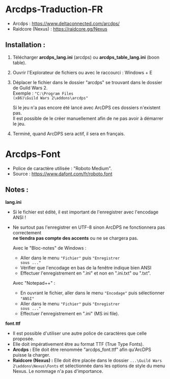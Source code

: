 # Arcdps-Traduction-FR

- Arcdps : https://www.deltaconnected.com/arcdps/
- Raidcore (Nexus) : https://raidcore.gg/Nexus

## Installation :
1. Télécharger **arcdps_lang.ini** (arcdps) ou **arcdps_table_lang.ini** (boon table).

2. Ouvrir l'Explorateur de fichiers ou avec le raccourci : Windows + E

3. Déplacer le fichier dans le dossier "arcdps" se trouvant dans le dossier de Guild Wars 2. <br>
   Exemple : <code>"C:\Program Files (x86)\Guild Wars 2\addons\arcdps\"</code>

   Si le jeu n'a pas encore été lancé avec ArcDPS ces dossiers n'existent pas. <br>
   Il est possible de le créer manuellement afin de ne pas avoir à démarrer le jeu.

4. Terminé, quand ArcDPS sera actif, il sera en français.

# Arcdps-Font
   - Police de caractère utilisée : "Roboto Medium".
   - Source : https://www.dafont.com/fr/roboto.font

## Notes :
**lang.ini**
- Si le fichier est édité, il est important de l'enregistrer avec l'encodage ANSI !
- Ne surtout pas l'enregistrer en UTF-8 sinon ArcDPS ne fonctionnera pas correctement <br>
  __ne tiendra pas compte des accents__ ou ne se chargera pas.

  Avec le "Bloc-notes" de Windows :
   - Aller dans le menu <code>"Fichier"</code> puis <code>"Enregistrer sous ..."</code>
   - Vérifier que l'encodage en bas de la fenêtre indique bien ANSI
   - Effectuer l'enregistrement en ".ini" et non en ".ini.txt" ou ".txt".

  Avec "Notepad++" :
   - En ouvrant le fichier, aller dans le menu <code>"Encodage"</code> puis sélectionner <code>"ANSI"</code>
   - Aller dans le menu <code>"Fichier"</code> puis <code>"Enregistrer sous ..."</code>
   - Effectuer l'enregistrement en ".ini" (MS ini file).

**font.ttf**
- Il est possible d'utiliser une autre police de caractères que celle proposée.
- Elle doit impérativement être au format TTF (True Type Fonts).
- **Arcdps :** Elle doit être renommée "arcdps_font.ttf" afin qu'ArcDPS puisse la charger.
- **Raidcore (Nexus) :** Elle doit être placée dans le dossier <code>...\Guild Wars 2\addons\Nexus\Fonts</code> et sélectionnée dans les options de style du menu Nexus. Le nommage n'a pas d'importance.
